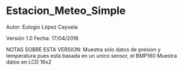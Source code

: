 # Estacion_Meteo_Simple

Autor: Eulogio López Cayuela

Versión 1.0    Fecha: 17/04/2016

NOTAS SOBRE ESTA VERSION:
      Muestra solo datos de presion y temperatura 
      pues esta basada en un unico sensor, el BMP180
      Muestra datos en LCD 16x2
      
